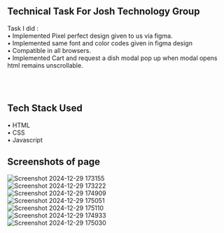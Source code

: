 ## Technical Task For Josh Technology Group

Task I did : <br>
• Implemented Pixel perfect design given to us via figma. <br>
• Implemented same font and color codes given in figma design <br>
• Compatible in all browsers.<br>
• Implemented Cart and request a dish modal pop up when modal opens html remains unscrollable.

<br><br>

## Tech Stack Used 
• HTML <br>
• CSS <br>
• Javascript 

## Screenshots of page 

![Screenshot 2024-12-29 173155](https://github.com/user-attachments/assets/1998e41d-7608-4328-a0e3-ce25d5bd69a4)
<br>
![Screenshot 2024-12-29 173222](https://github.com/user-attachments/assets/1d4aad6f-29e3-4ce2-9686-595b9909233c)
<br>
![Screenshot 2024-12-29 174909](https://github.com/user-attachments/assets/30d0edda-2528-4f5c-a962-8c0e277822c9)
<br>
![Screenshot 2024-12-29 175051](https://github.com/user-attachments/assets/449cf1b1-8128-48ca-8731-a6a0801b775c)
<br>
![Screenshot 2024-12-29 175110](https://github.com/user-attachments/assets/f87f5c6e-064a-481f-858d-7b23c5224c34)
<br>
![Screenshot 2024-12-29 174933](https://github.com/user-attachments/assets/4d1cb175-3677-4906-b490-6d9de3ad843f)
<br>
![Screenshot 2024-12-29 175030](https://github.com/user-attachments/assets/2af6cfc8-1cd0-4099-bef0-42042f09a1b2)






